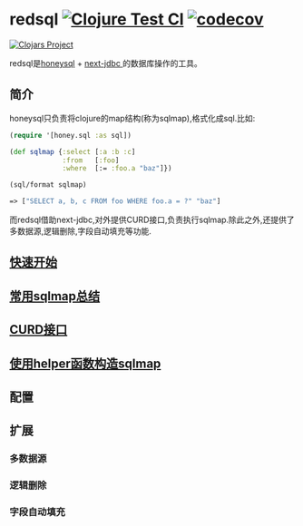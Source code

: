 # redsql [![Clojure Test CI](https://github.com/ZZGit/redsql/actions/workflows/test.yml/badge.svg)](https://github.com/ZZGit/redsql/actions/workflows/test.yml) [![codecov](https://codecov.io/gh/ZZGit/redsql/branch/main/graph/badge.svg?token=9LU5MCSHCX)](https://codecov.io/gh/ZZGit/redsql)

[![Clojars Project](https://img.shields.io/clojars/v/org.clojars.redcreation/redsql.svg)](https://clojars.org/org.clojars.redcreation/redsql)

redsql是[honeysql](https://github.com/seancorfield/honeysql) + [next-jdbc
](https://github.com/seancorfield/next-jdbc)的数据库操作的工具。

## 简介

honeysql只负责将clojure的map结构(称为sqlmap),格式化成sql.比如:
```clojure
(require '[honey.sql :as sql])

(def sqlmap {:select [:a :b :c]
             :from   [:foo]
             :where  [:= :foo.a "baz"]})

(sql/format sqlmap)

=> ["SELECT a, b, c FROM foo WHERE foo.a = ?" "baz"]
```

而redsql借助next-jdbc,对外提供CURD接口,负责执行sqlmap.除此之外,还提供了多数据源,逻辑删除,字段自动填充等功能.

## [快速开始](./doc/getting-started.md)

## [常用sqlmap总结](./doc/sqlmap-summary.md)

## [CURD接口](./doc/curd-api.md)

## [使用helper函数构造sqlmap](./doc/use-helper-build-sqlmap.md)

## 配置

## 扩展

### 多数据源

### 逻辑删除

### 字段自动填充
